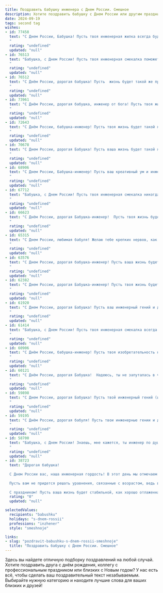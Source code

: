 ```yaml
---
title: Поздравить бабушку инженера с Днем России. Смешное
description: Хотите поздравить бабушку с Днем России или другим праздником? Наш ИИ создаст незабываемое поздравление, а вы обязательно выделитесь среди других.  
date: 2024-09-19
tags: second tag
wishes:
- id: 77458
  text: "С Днем России, Бабушка! Пусть твоя инженерная жилка всегда будет в тонусе, а крепежные элементы никогда не подводили! 😁
  "
  rating: "undefined"
  updated: "null"
- id: 76513
  text: "Бабушка, с Днем России! Пусть твоя инженерная смекалка поможет тебе построить самый уютный и крепкий дом в этой огромной стране! 😜🎉
  "
  rating: "undefined"
  updated: "null"
- id: 76512
  text: "С Днём России, дорогая бабушка! Пусть  жизнь будет такой же прочной и надежной, как конструкции, которые ты, будучи инженером, проектировала, и такой же яркой и праздничной, как фейерверк, запускаемый в честь праздника!
  "
  rating: "undefined"
  updated: "null"
- id: 73961
  text: "С Днём России, дорогая бабушка, инженер от бога! Пусть твоя жизнь будет такой же стабильной и прочной, как конструкции, которые ты проектируешь, а каждый день будет полон изобретательских идей, как чертежи, которые ты создаешь!
  "
  rating: "undefined"
  updated: "null"
- id: 72643
  text: "С Днём России, бабушка-инженер! Пусть твоя жизнь будет такой же стабильной и прочной, как фундамент твоего последнего шедевра, а проблемы решаются с той же легкостью, с которой ты проектируешь мосты! 😜
  "
  rating: "undefined"
  updated: "null"
- id: 70678
  text: "С Днем России, дорогая Бабушка! Пусть ваша жизнь будет такой же прочной и надежной, как мосты, которые вы проектировали в свое время. Да здравствует инженерная мысль, и пусть ваши внуки всегда будут гордиться вами! 🎉
  "
  rating: "undefined"
  updated: "null"
- id: 68906
  text: "С Днем России, Бабушка-инженер! Пусть ваш креативный ум и инженерные навыки продолжают строить не только мосты, но и крепкие семейные связи! 😉
  "
  rating: "undefined"
  updated: "null"
- id: 67712
  text: "Бабушка, с Днем России! Пусть твоя инженерная смекалка никогда не подводит, а жизнь будет полна позитивных моментов, как чертеж с идеальными линиями! 😄
  "
  rating: "undefined"
  updated: "null"
- id: 66623
  text: "С Днём России, дорогая Бабушка-инженер!  Пусть твоя жизнь будет такой же прочной и надёжной, как твои самые удачные конструкции, а  творчество  будет бить ключом, как  самый мощный гидроузел!
  "
  rating: "undefined"
  updated: "null"
- id: 65315
  text: "С Днем России, любимая бабуля! Желаю тебе крепких нервов, как фундамент от твоих инженерных шедевров, и чтобы все твои \"изобретения\" на кухне работали без сбоев! 🥳
  "
  rating: "undefined"
  updated: "null"
- id: 63576
  text: "С Днем России, дорогая бабушка-инженер! Пусть ваша жизнь будет такой же прочной и надежной, как ваши инженерные решения, а чувство юмора - таким же острым, как детали вашего любимого инструмента!
  "
  rating: "undefined"
  updated: "null"
- id: 62382
  text: "С Днем России, дорогая Бабушка-инженер! Пусть твоя жизнь будет полна таких же ярких идей, как твои инженерные решения, а проблемы решаются с такой же легкостью, как ты разбираешься в чертежах!
  "
  rating: "undefined"
  updated: "null"
- id: 61920
  text: "С Днем России, дорогая Бабушка! Пусть ваш инженерный гений и дальше приводит мир в порядок, хоть иногда и не по ГОСТу! 🥳😜
  "
  rating: "undefined"
  updated: "null"
- id: 61414
  text: "Бабушка, с Днем России! Пусть твоя инженерная смекалка всегда помогает тебе строить мосты не только из железобетона, но и из любви и взаимопонимания! 😉🎉
  "
  rating: "undefined"
  updated: "null"
- id: 60906
  text: "С Днём России, бабушка-инженер! Пусть твоя изобретательность не иссякнет, а новые идеи рождаются с такой же скоростью, как раньше крепили лампочки к люстре! 😊
  "
  rating: "undefined"
  updated: "null"
- id: 60121
  text: "С Днём России, дорогая Бабушка!  Надеюсь, ты не запуталась в чертежах, и твой праздничный торт не рухнул под собственной конструкцией, как та башня из кубиков, которую ты строила со мной в детстве! 😜
  "
  rating: "undefined"
  updated: "null"
- id: 59898
  text: "С Днем России, дорогая Бабушка! Пусть твой инженерный гений (и любовь к самодельным гаджетам) всегда будут в строю, а крепежные элементы твоих проектов никогда не подводили! 🎉
  "
  rating: "undefined"
  updated: "null"
- id: 59195
  text: "С Днём России, дорогая бабуля! Пусть твои инженерные гении и дальше строят крепкие мосты, даже если это мосты к вкусным пирогам!
  "
  rating: "undefined"
  updated: "null"
- id: 58700
  text: "Бабушка, с Днем России! Знаешь, мне кажется, ты инженер по душе - так умело ты все конструируешь и изобретаешь, будь то вкуснейшие пироги или уют в доме. Пусть твоя \"инженерная\" хитрость и изобретательность не иссякнут никогда, и Россия всегда будет тебе  родной и любимой! 😄
  "
  rating: "undefined"
  updated: "null"
- id: 38723
  text: "Дорогая бабушка!
  
  С Днем России вас, наша инженерная гордость! В этот день мы отмечаем не только нашу страну, но и вашу мудрость, которая, как лучший чертеж, всегда ведет нас по жизни.
  
  Пусть вам не придется решать уравнения, связанные с возрастом, ведь вы – самая молодая бабушка в нашем сердце! Желаем, чтобы ваши дни были такими же яркими, как ураган в вакуумной трубе, и чтобы хорошее настроение всегда уважало ваши чертежи!
  
  С праздником! Пусть ваша жизнь будет стабильной, как хорошо отлаженная машина, и веселой, как наш семейный сбор!"
  rating: "0"
  updated: "null"

selectedValues:
  recipients: "babushku"
  holidays: "s-dnem-rossii"
  professions: "inzhener"
  style: "smeshnoje"

links:
- slug: "pozdravit-babushku-s-dnem-rossii-smeshnoje"
  title: "Поздравить бабушку с Днем России. Смешное"
---
```


Здесь вы найдете отличную подборку поздравлений на любой случай. 
Хотите поздравить друга с днём рождения, коллегу с профессиональным праздником или близких с Новым годом? У нас есть всё, чтобы сделать ваш поздравительный текст незабываемым. Выбирайте нужную категорию и находите лучшие слова для ваших близких и друзей!
